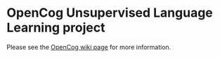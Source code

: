 # OpenCog Unsupervised Language Learning project
Please see the [OpenCog wiki page](https://wiki.opencog.org/w/Language_learning) for more information.
